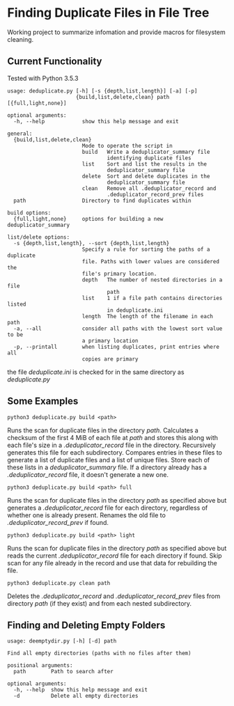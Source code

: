 # Finding Duplicate Files in File Tree
Working project to summarize infomation and provide macros for filesystem cleaning.

## Current Functionality
Tested with Python 3.5.3
```
usage: deduplicate.py [-h] [-s {depth,list,length}] [-a] [-p]
                      {build,list,delete,clean} path [{full,light,none}]

optional arguments:
  -h, --help            show this help message and exit

general:
  {build,list,delete,clean}
                        Mode to operate the script in
                        build   Write a deduplicator_summary file
                                identifying duplicate files
                        list    Sort and list the results in the
                                deduplicator_summary file
                        delete  Sort and delete duplicates in the
                                deduplicator_summary file
                        clean   Remove all .deduplicator_record and
                                .deduplicator_record_prev files
  path                  Directory to find duplicates within

build options:
  {full,light,none}     options for building a new deduplicator_summary

list/delete options:
  -s {depth,list,length}, --sort {depth,list,length}
                        Specify a rule for sorting the paths of a duplicate
                        file. Paths with lower values are considered the
                        file's primary location.
                        depth   The number of nested directories in a file
                                path
                        list    1 if a file path contains directories listed
                                in deduplicate.ini
                        length  The length of the filename in each path
  -a, --all             consider all paths with the lowest sort value to be
                        a primary location
  -p, --printall        when listing duplicates, print entries where all
                        copies are primary
```
the file *deduplicate.ini* is checked for in the same directory as *deduplicate.py*
## Some Examples
```
python3 deduplicate.py build <path>
```
Runs the scan for duplicate files in the directory *path*. Calculates a checksum of the first 4 MiB of each file at *path* and stores this along with each file's size in a *.deduplicator_record* file in the directory. Recursively generates this file for each subdirectory. Compares entries in these files to generate a list of duplicate files and a list of unique files. Store each of these lists in a *deduplicator_summary* file. If a directory already has a *.deduplicator_record* file, it doesn't generate a new one.

```
python3 deduplicate.py build <path> full
```
Runs the scan for duplicate files in the directory *path* as specified above but generates a *.deduplicator_record* file for each directory, regardless of whether one is already present. Renames the old file to *.deduplicator_record_prev* if found.

```
python3 deduplicate.py build <path> light
```
Runs the scan for duplicate files in the directory *path* as specified above but reads the current *.deduplicator_record* file for each directory if found. Skip scan for any file already in the record and use that data for rebuilding the file.

```
python3 deduplicate.py clean path
```
Deletes the *.deduplicator_record* and *.deduplicator_record_prev* files from directory *path* (if they exist) and from each nested subdirectory.

## Finding and Deleting Empty Folders
```
usage: deemptydir.py [-h] [-d] path

Find all empty directories (paths with no files after them)

positional arguments:
  path        Path to search after

optional arguments:
  -h, --help  show this help message and exit
  -d          Delete all empty directories
```
